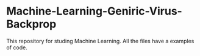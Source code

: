# Machine-Learning-Geniric-Virus-Backprop
This repository for studing Machine Learning. All the files have a examples of code.
